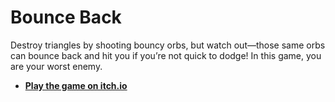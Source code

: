 # Bounce Back
Destroy triangles by shooting bouncy orbs, but watch out—those same orbs can bounce back and hit you if you’re not quick to dodge!
In this game, you are your worst enemy.

- **[Play the game on itch.io](https://ronykax.itch.io/bounce-back)**
